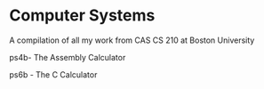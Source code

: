 # Computer Systems
A compilation of all my work from CAS CS 210 at Boston University




ps4b- The Assembly Calculator









ps6b - The C Calculator
